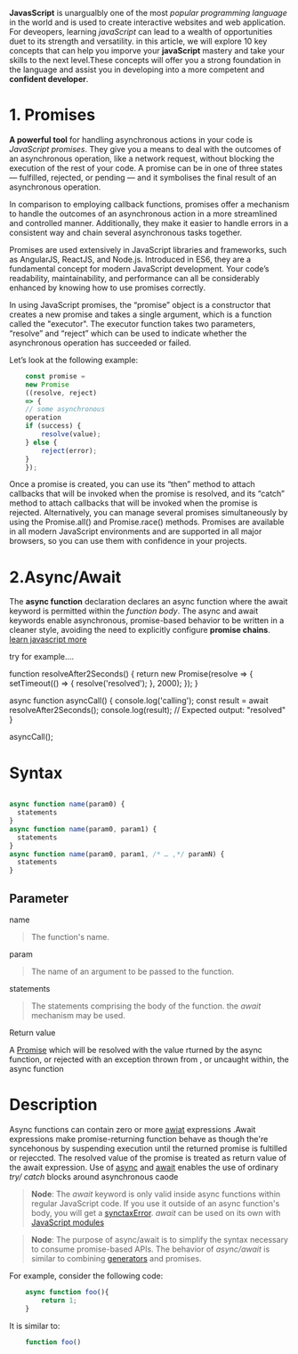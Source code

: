 **JavasScript** is unargualbly one  of the most *popular programming language* in the world and is used to create interactive websites and web application. For deveopers, learning _javaScript_ can lead to a wealth of opportunities duet to its strength and versatility. in this article, we will explore 10 key concepts that can help you imporve your **javaScript** mastery and take your skills to the next level.These concepts will offer you a strong foundation in the language and assist you in developing into a more competent and **confident developer**.

# 1. Promises
**A powerful tool** for handling asynchronous actions in your code is _JavaScript promises_. They give you a means to deal with the outcomes of an asynchronous operation, like a network request, without blocking the execution of the rest of your code. A promise can be in one of three states — fulfilled, rejected, or pending — and it symbolises the final result of an asynchronous operation.

In comparison to employing callback functions, promises offer a mechanism to handle the outcomes of an asynchronous action in a more streamlined and controlled manner. Additionally, they make it easier to handle errors in a consistent way and chain several asynchronous tasks together.


Promises are used extensively in JavaScript libraries and frameworks, such as AngularJS, ReactJS, and Node.js. Introduced in ES6, they are a fundamental concept for modern JavaScript development. Your code’s readability, maintainability, and performance can all be considerably enhanced by knowing how to use promises correctly.


In using JavaScript promises, the “promise” object is a constructor that creates a new promise and takes a single argument, which is a function called the "executor". The executor function takes two parameters, “resolve” and “reject” which can be used to indicate whether the asynchronous operation has succeeded or failed.


Let’s look at the following example:

```javascript
    const promise = 
    new Promise
    ((resolve, reject) 
    => {
    // some asynchronous 
    operation
    if (success) {
        resolve(value);
    } else {
        reject(error);
    }
    });
```

Once a promise is created, you can use its “then” method to attach callbacks that will be invoked when the promise is resolved, and its “catch” method to attach callbacks that will be invoked when the promise is rejected. Alternatively, you can manage several promises simultaneously by using the Promise.all() and Promise.race() methods. Promises are available in all modern JavaScript environments and are supported in all major browsers, so you can use them with confidence in your projects.

# 2.Async/Await

The **async function** declaration declares an async function where the await keyword is permitted within the _function body_. The async and await keywords enable asynchronous, promise-based behavior to be written in a cleaner style, avoiding the need to explicitly configure **promise chains**.
[learn javascript more](https://developer.mozilla.org/en-US/docs/Web/JavaScript/Reference/Statements/async_function)


try for example....


function resolveAfter2Seconds() {
  return new Promise(resolve => {
    setTimeout(() => {
      resolve('resolved');
    }, 2000);
  });
}

async function asyncCall() {
  console.log('calling');
  const result = await resolveAfter2Seconds();
  console.log(result);
  // Expected output: "resolved"
}

asyncCall();


# Syntax

``` javascript

async function name(param0) {
  statements
}
async function name(param0, param1) {
  statements
}
async function name(param0, param1, /* … ,*/ paramN) {
  statements
}

```

## Parameter
name

 >The function's name.

param

>The name of an argument to be passed to the function.

statements

>The statements comprising the body of the function. the _await_ mechanism may be used.

Return value

A [Promise]() which will be resolved with the value rturned by the async function, or rejected with an exception thrown from , or uncaught within, the async function

# Description

Async functions can contain zero or more [awiat]() expressions .Await expressions make promise-returning function behave as though the're syncehonous by  suspending execution until the returned promise is fultilled or rejeccted. The resolved value of the promise is treated as return value of the await expression. Use of [async]() and [await]() enables the use of ordinary _try/ catch_ blocks around asynchronous caode

>**Node**: The _await_ keyword is only valid inside async functions within regular JavaScript code. If you use it outside of an async function's body, you will get a [synctaxError]().
_await_ can be used on its own with [JavaScript modules]()

>**Node**: The purpose of async/await is to simplify the syntax necessary to consume promise-based APIs. The behavior of _async/await_ is similar to combining [generators]() and promises.


For example, consider the following code:

``` javascript
    async function foo(){
        return 1;
    }
```

It is similar to:

```javascript
    function foo()
